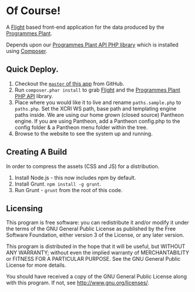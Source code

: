 # Of Course!

A [Flight](http://flightphp.com/) based front-end application for the data produced by the [Programmes Plant](http://github.com/unikent/).

Depends upon our [Programmes Plant API PHP library](https://github.com/unikent/programmes-plant-api-php) which is installed using [Composer](http://getcomposer.org/).

## Quick Deploy.

1. Checkout the [`master` of this app](http://github.com/unikent/of-course) from GitHub.
2. Run `composer.phar install` to grab [Flight](http://flightphp.com/) and the [Programmes Plant PHP API](https://github.com/unikent/programmes-plant-api-php) library.
3. Place where you would like it to live and rename `paths.sample.php` to `paths.php`. Set the XCRI WS path, base path and templating engine paths inside. We are using our home grown (closed source) Pantheon engine. If you are using Pantheon, add a Pantheon config.php to the config folder & a Pantheon menu folder within the tree.
4. Browse to the website to see the system up and running.

## Creating A Build

In order to compress the assets (CSS and JS) for a distribution. 

1. Install Node.js - this now includes npm by default.
2. Install Grunt. `npm install -g grunt`.
3. Run Grunt - `grunt` from the root of this code.

## Licensing

This program is free software: you can redistribute it and/or modify it under the terms of the GNU General Public License as published by the Free Software Foundation, either version 3 of the License, or any later version.

This program is distributed in the hope that it will be useful, but WITHOUT ANY WARRANTY; without even the implied warranty of MERCHANTABILITY or FITNESS FOR A PARTICULAR PURPOSE. See the GNU General Public License for more details.

You should have received a copy of the GNU General Public License along with this program. If not, see http://www.gnu.org/licenses/.

